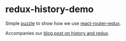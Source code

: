 # redux-history-demo

Simple [puzzle](http://marvelapp.github.io/redux-history-demo/) to show how we use [react-router-redux](https://github.com/reactjs/react-router-redux).

Accompanies our [blog post on history and redux](http://blog.marvelapp.com/managing-the-url-in-a-redux-app/).
